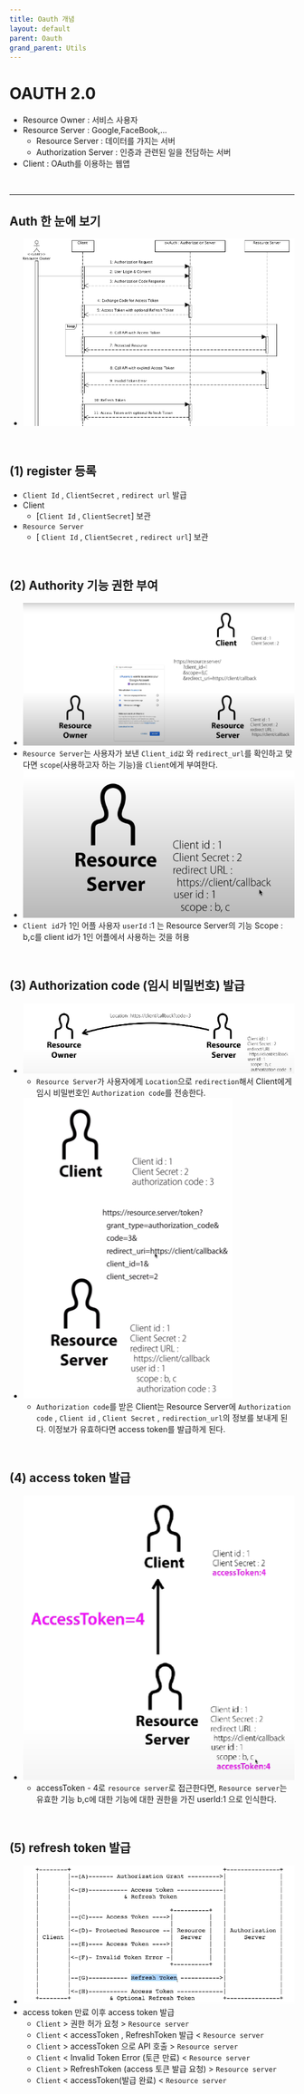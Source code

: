 ```yaml
---
title: Oauth 개념
layout: default
parent: Oauth
grand_parent: Utils
---
```


# OAUTH 2.0

- Resource Owner : 서비스 사용자
- Resource Server : Google,FaceBook,...
  - Resource Server : 데이터를 가지는 서버
  - Authorization Server : 인증과 관련된 일을 전담하는 서버
- Client : OAuth를 이용하는 웹앱

<br />

---

## Auth 한 눈에 보기

- ![image](../../../image/oauth8.png)

<br />

## (1) register 등록

- `Client Id` , `ClientSecret` , `redirect url` 발급
- Client
  - [`Client Id` , `ClientSecret`] 보관
- `Resource Server`
  - [ `Client Id` , `ClientSecret` , `redirect url`] 보관

<br />

## (2) Authority 기능 권한 부여

- ![image](../../../image/oauth1.png)
- `Resource Server`는 사용자가 보낸 `Client_id값` 와 `redirect_url`를 확인하고 맞다면 `scope`(사용하고자 하는 기능)을 `Client`에게 부여한다.
- ![image](../../../image/oauth2.png)
- `Client id`가 1인 어플 사용자 `userId` :1 는 Resource Server의 기능 Scope : b,c를 client id가 1인 어플에서 사용하는 것을 허용

<br />

## (3) Authorization code (임시 비밀번호) 발급

- ![image](../../../image/oauth3.png)
  - `Resource Server`가 사용자에게 `Location`으로 `redirection`해서 Client에게 임시 비밀번호인 `Authorization code`를 전송한다.
- ![image](../../../image/oauth4.png)
  - `Authorization code`를 받은 Client는 Resource Server에 `Authorization code` , `Client id` , `Client Secret` , `redirection_url`의 정보를 보내게 된다. 이정보가 유효하다면 access token를 발급하게 된다.

<br />

## (4) access token 발급

- ![image](../../../image/oauth5.png)
  - accessToken - 4로 `resource server`로 접근한다면, `Resource server`는 유효한 기능 b,c에 대한 기능에 대한 권한을 가진 userId:1 으로 인식한다.

<br />

## (5) refresh token 발급

- ![image](../../../image/oauth6.png)
- access token 만료 이후 access token 발급
  - `Client` > 권한 허가 요청 > `Resource server`
  - `Client` < accessToken , RefreshToken 발급 < `Resource server`
  - `Client` > accessToken 으로 API 호출 > `Resource server`
  - `Client` < Invalid Token Error (토큰 만료) < `Resource server`
  - `Client` > RefreshToken (access 토큰 발급 요청) > `Resource server`
  - `Client` < accessToken(발급 완료) < `Resource server`
